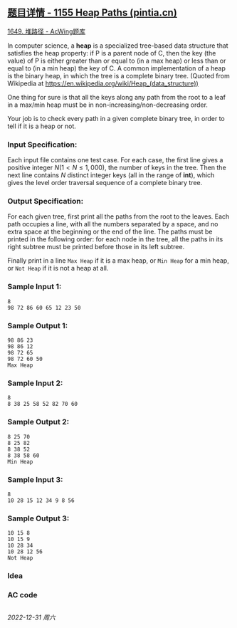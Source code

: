 ## [题目详情 - 1155 Heap Paths (pintia.cn)](https://pintia.cn/problem-sets/994805342720868352/exam/problems/1071785408849047552)

[1649. 堆路径 - AcWing题库](https://www.acwing.com/problem/content/1651/)

In computer science, a **heap** is a specialized tree-based data structure that satisfies the heap property: if P is a parent node of C, then the key (the value) of P is either greater than or equal to (in a max heap) or less than or equal to (in a min heap) the key of C. A common implementation of a heap is the binary heap, in which the tree is a complete binary tree. (Quoted from Wikipedia at https://en.wikipedia.org/wiki/Heap_(data_structure))

One thing for sure is that all the keys along any path from the root to a leaf in a max/min heap must be in non-increasing/non-decreasing order.

Your job is to check every path in a given complete binary tree, in order to tell if it is a heap or not.

### Input Specification:

Each input file contains one test case. For each case, the first line gives a positive integer $N (1<N \leq 1,000)$, the number of keys in the tree. Then the next line contains $N$ distinct integer keys (all in the range of **int**), which gives the level order traversal sequence of a complete binary tree.

### Output Specification:

For each given tree, first print all the paths from the root to the leaves. Each path occupies a line, with all the numbers separated by a space, and no extra space at the beginning or the end of the line. The paths must be printed in the following order: for each node in the tree, all the paths in its right subtree must be printed before those in its left subtree.

Finally print in a line `Max Heap` if it is a max heap, or `Min Heap` for a min heap, or `Not Heap` if it is not a heap at all.

### Sample Input 1:

```in
8
98 72 86 60 65 12 23 50
```

### Sample Output 1:

```out
98 86 23
98 86 12
98 72 65
98 72 60 50
Max Heap
```

### Sample Input 2:

```in
8
8 38 25 58 52 82 70 60
```

### Sample Output 2:

```out
8 25 70
8 25 82
8 38 52
8 38 58 60
Min Heap
```

### Sample Input 3:

```in
8
10 28 15 12 34 9 8 56
```

### Sample Output 3:

```out
10 15 8
10 15 9
10 28 34
10 28 12 56
Not Heap
```

### Idea



### AC code

```cpp
```


*2022-12-31 周六*
